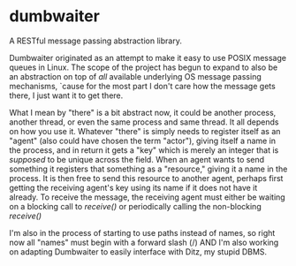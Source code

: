 dumbwaiter
==========
A RESTful message passing abstraction library.

Dumbwaiter originated as an attempt to make it easy to use POSIX message queues in Linux. The scope of the project has begun to expand to also be an abstraction on top of *all* available underlying OS message passing mechanisms, `cause for the most part I don't care how the message gets there, I just want it to get there.

What I mean by "there" is a bit abstract now, it could be another process, another thread, or even the same process and same thread. It all depends on how you use it. Whatever "there" is simply needs to register itself as an "agent" (also could have chosen the term "actor"), giving itself a name in the process, and in return it gets a "key" which is merely an integer that is *supposed* to be unique across the field. When an agent wants to send something it registers that something as a "resource," giving it a name in the process. It is then free to send this resource to another agent, perhaps first getting the receiving agent's key using its name if it does not have it already. To receive the message, the receiving agent must either be waiting on a blocking call to _receive()_ or periodically calling the non-blocking _receive()_ 

I'm also in the process of starting to use paths instead of names, so right now all "names" must begin with a forward slash (/) AND I'm also working on adapting Dumbwaiter to easily interface with Ditz, my stupid DBMS.
